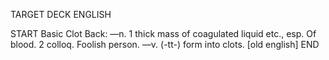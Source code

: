 TARGET DECK
ENGLISH

START
Basic
Clot
Back: —n. 1 thick mass of coagulated liquid etc., esp. Of blood. 2 colloq. Foolish person. —v. (-tt-) form into clots. [old english]
END
